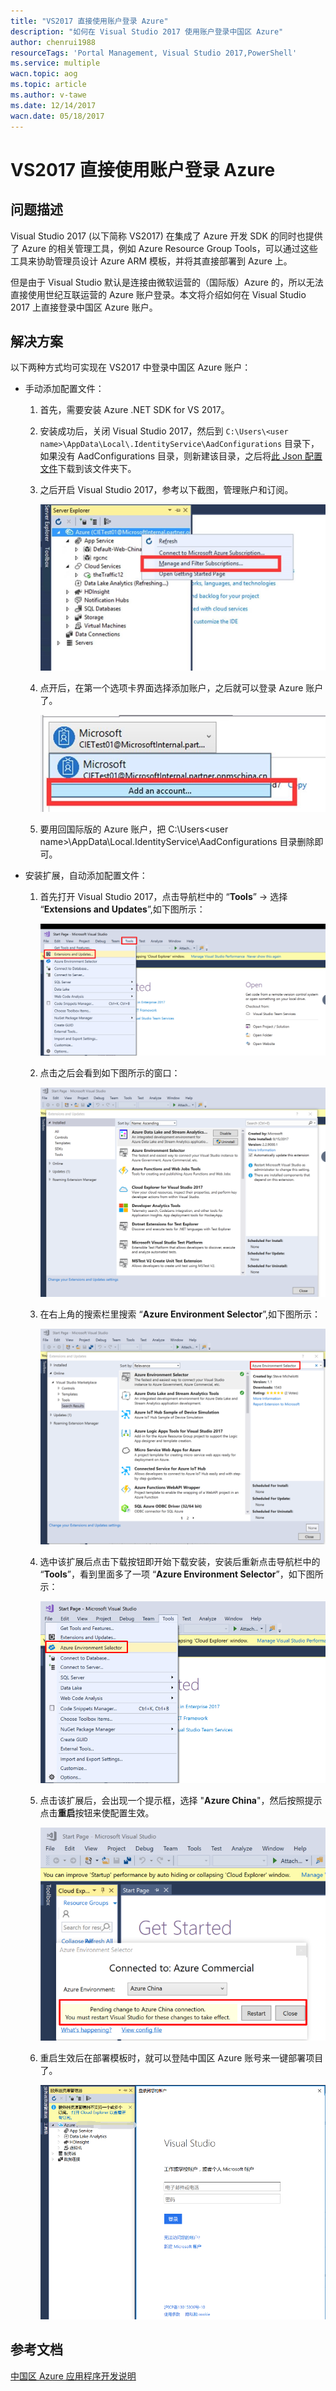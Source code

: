 ```yaml
---
title: "VS2017 直接使用账户登录 Azure"
description: "如何在 Visual Studio 2017 使用账户登录中国区 Azure"
author: chenrui1988
resourceTags: 'Portal Management, Visual Studio 2017,PowerShell'
ms.service: multiple
wacn.topic: aog
ms.topic: article
ms.author: v-tawe
ms.date: 12/14/2017
wacn.date: 05/18/2017
---
```


# VS2017 直接使用账户登录 Azure

## **问题描述**

Visual Studio 2017 (以下简称 VS2017) 在集成了 Azure 开发 SDK 的同时也提供了 Azure 的相关管理工具，例如 Azure Resource Group Tools，可以通过这些工具来协助管理员设计 Azure ARM 模板，并将其直接部署到 Azure 上。

但是由于 Visual Studio 默认是连接由微软运营的（国际版）Azure 的，所以无法直接使用世纪互联运营的 Azure 账户登录。本文将介绍如何在 Visual Studio 2017 上直接登录中国区 Azure 账户。

## **解决方案**

以下两种方式均可实现在 VS2017 中登录中国区 Azure 账户：

- 手动添加配置文件：

    1. 首先，需要安装 Azure .NET SDK for VS 2017。

    2. 安装成功后，关闭 Visual Studio 2017，然后到 `C:\Users\<user name>\AppData\Local\.IdentityService\AadConfigurations` 目录下，如果没有 AadConfigurations 目录，则新建该目录，之后将<a href="./media/aog-portal-management-qa-vs2017-login/AadProvider.Configuration.json" download target="_blank">此 Json 配置文件</a>下载到该文件夹下。

    3. 之后开启 Visual Studio 2017，参考以下截图，管理账户和订阅。

        ![manage-subscriptions](./media/aog-portal-management-qa-vs2017-login/manage-subscriptions.jpg)

    4. 点开后，在第一个选项卡界面选择添加账户，之后就可以登录 Azure 账户了。

        ![add-account](./media/aog-portal-management-qa-vs2017-login/add-account.jpg)

    5. 要用回国际版的 Azure 账户，把 C:\Users\<user name>\AppData\Local\.IdentityService\AadConfigurations 目录删除即可。

- 安装扩展，自动添加配置文件：

    1. 首先打开 Visual Studio 2017，点击导航栏中的 “**Tools**” -> 选择 “**Extensions and Updates**”,如下图所示：

        ![01](media/aog-portal-management-qa-vs2017-login/01.png)

    2. 点击之后会看到如下图所示的窗口：

        ![02](media/aog-portal-management-qa-vs2017-login/02.png)

    3. 在右上角的搜索栏里搜索 “**Azure Environment Selector**”,如下图所示：

        ![03](media/aog-portal-management-qa-vs2017-login/03.png)

    4. 选中该扩展后点击下载按钮即开始下载安装，安装后重新点击导航栏中的 “**Tools**”，看到里面多了一项 “**Azure Environment Selector**”，如下图所示：

        ![04](media/aog-portal-management-qa-vs2017-login/04.png)

    5. 点击该扩展后，会出现一个提示框，选择 "**Azure China**"，然后按照提示点击**重启**按钮来使配置生效。

        ![05](media/aog-portal-management-qa-vs2017-login/05.png)

    6. 重启生效后在部署模板时，就可以登陆中国区 Azure 账号来一键部署项目了。

        ![success](./media/aog-portal-management-qa-vs2017-login/success.png)

<!-- Removed
    1. 首先，需要安装 Azure .NET SDK for VS 2017。

    2. 安装成功后，关闭 Visual Studio 2017，下载 <a href="./media/aog-portal-management-qa-vs2017-login/AzureEnvironmentSelector.vsix" download target="_blank"> extension </a>文件。

    3. 双击运行下载好的 extension 文件。

        ![Capture](./media/aog-portal-management-qa-vs2017-login/Capture.png)

    4. 安装结束点击 Close。

        ![Capture1](./media/aog-portal-management-qa-vs2017-login/Capture1.png)

    5. 开启 Visual Studio 2017，点击工具，选择 Azure Environment Selector。

        ![azure-environment-selector](./media/aog-portal-management-qa-vs2017-login/azure-environment-selector.png)

    6. 选择 Azure China

        ![azure-china](./media/aog-portal-management-qa-vs2017-login/azure-china.png)

    7. 点击 Restart

        ![restart](./media/aog-portal-management-qa-vs2017-login/restart.png)

    8. 配置成功，即可以成功登录中国的订阅账号。

        ![success](./media/aog-portal-management-qa-vs2017-login/success.png)

-->

## **参考文档**

[中国区 Azure 应用程序开发说明](/articles/developerdifferences)
